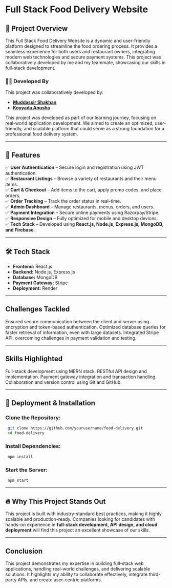 # Full Stack Food Delivery Website

## 🚀 Project Overview
This Full Stack Food Delivery Website is a dynamic and user-friendly platform designed to streamline the food ordering process. It provides a seamless experience for both users and restaurant owners, integrating modern web technologies and secure payment systems. This project was collaboratively developed by me and my teammate, showcasing our skills in full-stack development.

### 👨‍💻 Developed By
This project was collaboratively developed by:
- **[Muddassir Shakhan ](https://github.com/Muddassirshakhan)** 
- **[Koyyada Anusha](https://github.com/Anusha-831)**

This project was developed as part of our learning journey, focusing on real-world application development. We aimed to create an optimized, user-friendly, and scalable platform that could serve as a strong foundation for a professional food delivery system.

---

## 📌 Features
✅ **User Authentication** – Secure login and registration using JWT authentication.  
✅ **Restaurant Listings** – Browse a variety of restaurants and their menu items.  
✅ **Cart & Checkout** – Add items to the cart, apply promo codes, and place orders.  
✅ **Order Tracking** – Track the order status in real-time.  
✅ **Admin Dashboard** – Manage restaurants, menus, orders, and users.  
✅ **Payment Integration** – Secure online payments using Razorpay/Stripe.  
✅ **Responsive Design** – Fully optimized for mobile and desktop devices.  
✅ **Tech Stack** – Developed using **React.js, Node.js, Express.js, MongoDB, and Firebase**.

---

## 🛠️ Tech Stack
- **Frontend:** React.js
- **Backend:** Node.js, Express.js
- **Database:** MongoDB
- **Payment Gateway:** Stripe
- **Deployment:** Render

---

## Challenges Tackled
Ensured secure communication between the client and server using encryption and token-based authentication. Optimized database queries for faster retrieval of information, even with large datasets. Integrated Stripe API, overcoming challenges in payment validation and testing.

---

## Skills Highlighted
Full-stack development using MERN stack. RESTful API design and implementation. Payment gateway integration and transaction handling. Collaboration and version control using Git and GitHub.

---

## 🚀 Deployment & Installation
### Clone the Repository:
```bash
 git clone https://github.com/yourusername/food-delivery.git
 cd food-delivery
```

### Install Dependencies:
```bash
 npm install
```

### Start the Server:
```bash
 npm start
```

---

## 🔥 Why This Project Stands Out
This project is built with industry-standard best practices, making it highly scalable and production-ready. Companies looking for candidates with hands-on experience in **full-stack development, API design, and cloud deployment** will find this project an excellent showcase of our skills.

---

## Conclusion
This project demonstrates my expertise in building full-stack web applications, handling real-world challenges, and delivering scalable solutions. It highlights my ability to collaborate effectively, integrate third-party APIs, and create user-centric platforms.

